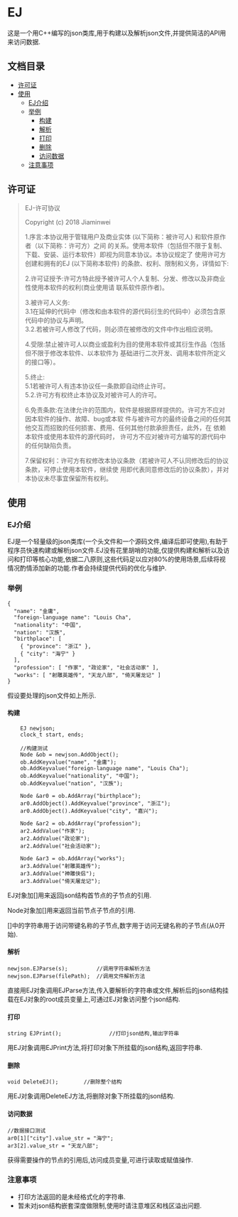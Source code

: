 #  EJ

这是一个用C++编写的json类库,用于构建以及解析json文件,并提供简洁的API用来访问数据.

## 文档目录

* [许可证](#许可证)
* [使用](#使用)
  * [EJ介绍](#EJ介绍)
  * [举例](#举例)
    * [构建](#构建)
    * [解析](#解析)
    * [打印](#打印)
    * [删除](#删除)
    * [访问数据](#访问数据)
  * [注意事项](#注意事项)

## 许可证
>EJ-许可协议
>
>Copyright (c) 2018 Jiaminwei
>
>1.序言:本协议用于管辖用户及商业实体 (以下简称：被许可人) 和软件原作者（以下简称：许可方）之间
  的关系。使用本软件（包括但不限于复制、下载、安装、运行本软件）即视为同意本协议。本协议规定了
  使用许可方创建和拥有的EJ (以下简称本软件) 的条款、权利、限制和义务，详情如下:
>
>2.许可证授予:许可方特此授予被许可人个人复制、分发、修改以及非商业性使用本软件的权利(商业使用请
  联系软件原作者)。
>
>3.被许可人义务:  
  3.1在延伸的代码中（修改和由本软件的源代码衍生的代码中）必须包含原代码中的协议与声明。  
	3.2.若被许可人修改了代码，则必须在被修改的文件中作出相应说明。
>
>4.受限:禁止被许可人以商业或盈利为目的使用本软件或其衍生作品（包括但不限于修改本软件、以本软件为
  基础进行二次开发、调用本软件所定义的接口等）。
>
>5.终止:  
  5.1若被许可人有违本协议任一条款即自动终止许可。  
	5.2.许可方有权终止本协议及对被许可人的许可。
>
>6.免责条款:在法律允许的范围内，软件是根据原样提供的。许可方不应对因本软件的操作、故障、bug或本软
  件与被许可方的最终设备之间的任何其他交互而招致的任何损害、费用、任何其他付款承担责任，此外，在
  依赖本软件或使用本软件的源代码时， 许可方不应对被许可方编写的源代码中的任何缺陷负责。
>
>7.保留权利：许可方有权修改本协议条款（若被许可人不认同修改后的协议条款，可停止使用本软件，继续使
  用即代表同意修改后的协议条款），并对本协议未尽事宜保留所有权利。
## 使用

### EJ介绍

EJ是一个轻量级的json类库(一个头文件和一个源码文件,编译后即可使用),有助于程序员快速构建或解析json文件.EJ没有花里胡哨的功能,仅提供构建和解析以及访问和打印等核心功能,依据二八原则,这些代码足以应对80%的使用场景,后续将视情况酌情添加新的功能.作者会持续提供代码的优化与维护.


### 举例

```
{
  "name": "金庸",
  "foreign-language name": "Louis Cha",
  "nationality": "中国",
  "nation": "汉族",
  "birthplace": [
    { "province": "浙江" },
    { "city": "海宁" }
  ],
  "profession": [ "作家", "政论家", "社会活动家" ],
  "works": [ "射雕英雄传", "天龙八部", "倚天屠龙记" ]
}
```

假设要处理的json文件如上所示.



#### 构建

```
	EJ newjson;
	clock_t start, ends;

	//构建测试
	Node &ob = newjson.AddObject();
	ob.AddKeyvalue("name", "金庸");
	ob.AddKeyvalue("foreign-language name", "Louis Cha");
	ob.AddKeyvalue("nationality", "中国");
	ob.AddKeyvalue("nation", "汉族");

	Node &ar0 = ob.AddArray("birthplace");
	ar0.AddObject().AddKeyvalue("province", "浙江");
	ar0.AddObject().AddKeyvalue("city", "嘉兴");

	Node &ar2 = ob.AddArray("profession");
	ar2.AddValue("作家");
	ar2.AddValue("政论家");
	ar2.AddValue("社会活动家");

	Node &ar3 = ob.AddArray("works");
	ar3.AddValue("射雕英雄传");
	ar3.AddValue("神雕侠侣");
	ar3.AddValue("倚天屠龙记");
```

EJ对象加[]用来返回json结构首节点的子节点的引用.

Node对象加[]用来返回当前节点子节点的引用.

[]中的字符串用于访问带键名称的子节点,数字用于访问无键名称的子节点(从0开始).



#### 解析

```
newjson.EJParse(s);			//调用字符串解析方法
newjson.EJParse(filePath);	//调用文件解析方法
```

直接用EJ对象调用EJParse方法,传入要解析的字符串或文件,解析后的json结构挂载在EJ对象的root成员变量上,可通过EJ对象访问整个json结构.



#### 打印

```
string EJPrint();				//打印json结构,输出字符串
```

用EJ对象调用EJPrint方法,将打印对象下所挂载的json结构,返回字符串.



#### 删除

```
void DeleteEJ();		//删除整个结构
```

用EJ对象调用DeleteEJ方法,将删除对象下所挂载的json结构.



#### 访问数据

```
//数据接口测试
ar0[1]["city"].value_str = "海宁";
ar3[2].value_str = "天龙八部";
```

获得需要操作的节点的引用后,访问成员变量,可进行读取或赋值操作.



### 注意事项

* 打印方法返回的是未经格式化的字符串.
* 暂未对json结构嵌套深度做限制,使用时请注意堆区和栈区溢出问题.